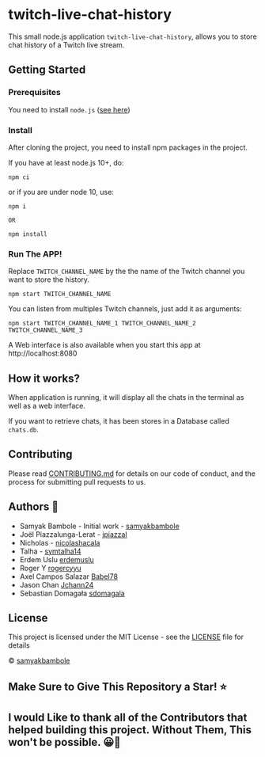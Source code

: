 # twitch-live-chat-history

This small node.js application `twitch-live-chat-history`, allows you to store chat history of a Twitch live stream.

## Getting Started

### Prerequisites

You need to install `node.js` ([see here](https://nodejs.org/en/))

### Install

After cloning the project, you need to install npm packages in the project.

If you have at least node.js 10+, do:

```
npm ci
```

or if you are under node 10, use:

```
npm i

OR

npm install
```

### Run The APP!

Replace `TWITCH_CHANNEL_NAME` by the the name of the Twitch channel you want to store the history.

```
npm start TWITCH_CHANNEL_NAME
```

You can listen from multiples Twitch channels, just add it as arguments:

```
npm start TWITCH_CHANNEL_NAME_1 TWITCH_CHANNEL_NAME_2 TWITCH_CHANNEL_NAME_3
```

A Web interface is also available when you start this app at http://localhost:8080

## How it works?

When application is running, it will display all the chats in the terminal as well as a web interface.

If you want to retrieve chats, it has been stores in a Database called `chats.db`.

## Contributing

Please read [CONTRIBUTING.md](CONTRIBUTING.md) for details on our code of conduct, and the process for submitting pull requests to us.

## Authors 🌈

- Samyak Bambole - Initial work - [samyakbambole](https://github.com/samyakbambole)
- Joël Piazzalunga-Lerat - [jpiazzal](https://github.com/jpiazzal)
- Nicholas - [nicolashacala](https://github.com/nicolashacala)
- Talha - [symtalha14](https://github.com/symtalha14)
- Erdem Uslu [erdemuslu](https://github.com/erdemuslu)
- Roger Y [rogercyyu](https://github.com/rogercyyu)
- Axel Campos Salazar [Babel78](https://github.com/Babel78)
- Jason Chan [Jchann24](https://github.com/Jchann24)
- Sebastian Domagała [sdomagala](https://github.com/sdomagala)

## License

This project is licensed under the MIT License - see the [LICENSE](LICENSE) file for details

© [samyakbambole](https://github.com/samyakbambole)

## Make Sure to Give This Repository a Star! ⭐

## I would Like to thank all of the Contributors that helped building this project. Without Them, This won't be possible. 😀🌈
